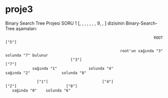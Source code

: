 # proje3
Binary Search Tree Projesi
SORU 1
[, , , , , , , 9, , ] dizisinin Binary-Search-Tree aşamaları:

                                                                      ROOT ["5"]
                    
                                                       root'un sağında "3" solunda "7" bulunur
                                 ["3"]                                                                               ["7"] 
                sağında "1"              solunda "4"                                                 sağında "2"              solunda "8" 
                
                  ["1"]                        ["4"]                                                     ["2"]                      ["8"]
       sağında "0"    solunda "6"      
                  
